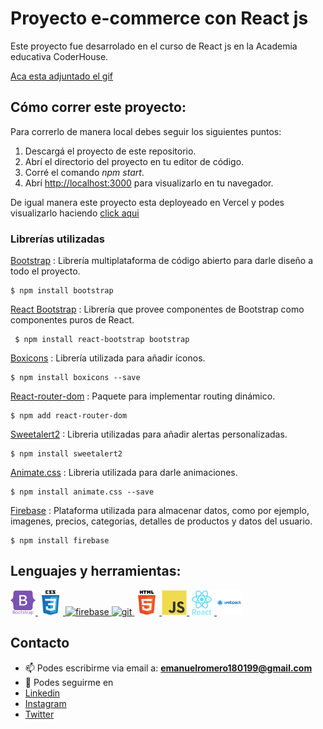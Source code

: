 # Proyecto e-commerce con React js

Este proyecto fue desarrolado en el curso de React js en la Academia educativa CoderHouse. 

[Aca esta adjuntado el gif](https://www.canva.com/design/DAFGOZU8FJY/V0QTmG12S3kDBOcl3MuiOw/watch?utm_content=DAFGOZU8FJY&utm_campaign=designshare&utm_medium=link&utm_source=publishsharelink)

## Cómo correr este proyecto:

Para correrlo de manera local debes seguir los siguientes puntos:

1.  Descargá el proyecto de este repositorio.
2.  Abrí el directorio del proyecto en tu editor de código.
3.  Corré el comando  _npm start_.
4.  Abrí  [http://localhost:3000](http://localhost:3000/)  para visualizarlo en tu navegador.


De igual manera este proyecto esta deployeado en Vercel y podes visualizarlo haciendo [click aqui](https://react-ema-romero.vercel.app/)
### Librerías utilizadas

[Bootstrap](https://getbootstrap.com/docs/5.1/getting-started/introduction/) : Librería multiplataforma de código abierto para darle diseño a todo el proyecto.

    $ npm install bootstrap
    
[React Bootstrap](https://react-bootstrap.github.io/) : Librería que provee componentes de Bootstrap como componentes puros de React.

     $ npm install react-bootstrap bootstrap

[Boxicons](https://boxicons.com/) : Librería utilizada para añadir íconos. 

    $ npm install boxicons --save

[React-router-dom](https://v5.reactrouter.com/web/guides/quick-start) : Paquete para implementar routing dinámico.

    $ npm add react-router-dom
    
[Sweetalert2](https://sweetalert2.github.io/) : Libreria utilizadas para añadir alertas personalizadas. 

    $ npm install sweetalert2
    
[Animate.css](https://animate.style/) : Libreria utilizada para darle animaciones.

    $ npm install animate.css --save

[Firebase](https://firebase.google.com/) : Plataforma utilizada para almacenar datos, como por ejemplo, imagenes, precios, categorias, detalles de productos y datos del usuario.

    $ npm install firebase
    

## Lenguajes y herramientas: 

<p align="left"> <a href="https://getbootstrap.com" target="_blank" rel="noreferrer"> <img src="https://raw.githubusercontent.com/devicons/devicon/master/icons/bootstrap/bootstrap-plain-wordmark.svg" alt="bootstrap" width="40" height="40"/> </a><a href="https://www.w3schools.com/css/" target="_blank" rel="noreferrer"><img src="https://raw.githubusercontent.com/devicons/devicon/master/icons/css3/css3-original-wordmark.svg" alt="css3" width="40" height="40"/> </a><a href="https://firebase.google.com/" target="_blank" rel="noreferrer"> <img src="https://www.vectorlogo.zone/logos/firebase/firebase-icon.svg" alt="firebase" width="40" height="40"/> </a> <a href="https://git-scm.com/" target="_blank" rel="noreferrer"> <img src="https://www.vectorlogo.zone/logos/git-scm/git-scm-icon.svg" alt="git" width="40" height="40"/> </a> <a href="https://www.w3.org/html/" target="_blank" rel="noreferrer"> <img src="https://raw.githubusercontent.com/devicons/devicon/master/icons/html5/html5-original-wordmark.svg" alt="html5" width="40" height="40"/> </a> <a href="https://developer.mozilla.org/en-US/docs/Web/JavaScript" target="_blank" rel="noreferrer"> <img src="https://raw.githubusercontent.com/devicons/devicon/master/icons/javascript/javascript-original.svg" alt="javascript" width="40" height="40"/> </a> <a href="https://reactjs.org/" target="_blank" rel="noreferrer"> <img src="https://raw.githubusercontent.com/devicons/devicon/master/icons/react/react-original-wordmark.svg" alt="react" width="40" height="40"/> </a> <a href="https://webpack.js.org" target="_blank" rel="noreferrer"> <img src="https://raw.githubusercontent.com/devicons/devicon/d00d0969292a6569d45b06d3f350f463a0107b0d/icons/webpack/webpack-original-wordmark.svg" alt="webpack" width="40" height="40"/> </a> </p>



## Contacto
- 📫 Podes escribirme via email a:  **emanuelromero180199@gmail.com**
- 🤝 Podes seguirme en
-  [Linkedin](https://linkedin.com/in/emaromero14)
- [Instagram](https://www.instagram.com/emaromero14/)
- [Twitter](https://twitter.com/emaromero14)



